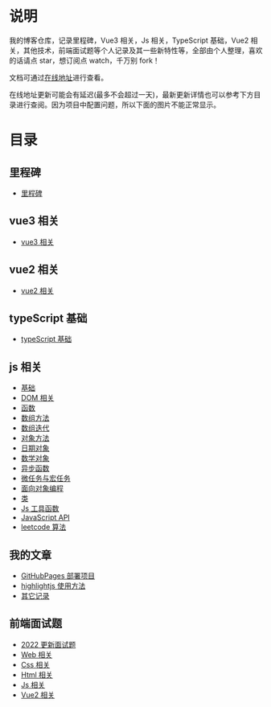 # 说明

我的博客仓库，记录里程碑，Vue3 相关，Js 相关，TypeScript 基础，Vue2 相关，其他技术，前端面试题等个人记录及其一些新特性等，全部由个人整理，喜欢的话请点 star，想订阅点 watch，千万别 fork！

文档可通过[在线地址](https://tianyuhao.cn/blog)进行查看。

在线地址更新可能会有延迟(最多不会超过一天)，最新更新详情也可以参考下方目录进行查阅。因为项目中配置问题，所以下面的图片不能正常显示。

# 目录

## 里程碑

- [里程碑](https://github.com/Tyh2001/tyh-blog/blob/master/docs/milepost/README.md)

## vue3 相关

- [vue3 相关](https://github.com/Tyh2001/tyh-blog/blob/master/docs/vue3/README.md)

## vue2 相关

- [vue2 相关](https://github.com/Tyh2001/tyh-blog/blob/master/docs/vue2/README.md)

## typeScript 基础

- [typeScript 基础](https://github.com/Tyh2001/tyh-blog/blob/master/docs/typescript/README.md)

## js 相关

- [基础](https://github.com/Tyh2001/tyh-blog/blob/master/docs/javascript/basic.md)
- [DOM 相关](https://github.com/Tyh2001/tyh-blog/blob/master/docs/javascript/dom.md)
- [函数](https://github.com/Tyh2001/tyh-blog/blob/master/docs/javascript/function.md)
- [数组方法](https://github.com/Tyh2001/tyh-blog/blob/master/docs/javascript/array-methods.md)
- [数组迭代](https://github.com/Tyh2001/tyh-blog/blob/master/docs/javascript/array-iteration.md)
- [对象方法](https://github.com/Tyh2001/tyh-blog/blob/master/docs/javascript/date-object.md)
- [日期对象](https://github.com/Tyh2001/tyh-blog/blob/master/docs/javascript/object-methods.md)
- [数学对象](https://github.com/Tyh2001/tyh-blog/blob/master/docs/javascript/math-object.md)
- [异步函数](https://github.com/Tyh2001/tyh-blog/blob/master/docs/javascript/fun-async.md)
- [微任务与宏任务](https://github.com/Tyh2001/tyh-blog/blob/master/docs/javascript/task-type.md)
- [面向对象编程](https://github.com/Tyh2001/tyh-blog/blob/master/docs/javascript/fun-prototype.md)
- [类](https://github.com/Tyh2001/tyh-blog/blob/master/docs/javascript/fun-class.md)
- [Js 工具函数](https://github.com/Tyh2001/tyh-blog/blob/master/docs/javascript/fun-utils.md)
- [JavaScript API](https://github.com/Tyh2001/tyh-blog/blob/master/docs/javascript/javascript-api.md)
- [leetcode 算法](https://github.com/Tyh2001/tyh-blog/blob/master/docs/javascript/leetcode.md)

## 我的文章

- [GitHubPages 部署项目](https://github.com/Tyh2001/tyh-blog/blob/master/docs/article/github-page.md)
- [highlightjs 使用方法](https://github.com/Tyh2001/tyh-blog/blob/master/docs/article/highlightjs.md)
- [其它记录](https://github.com/Tyh2001/tyh-blog/blob/master/docs/article/article.md)

## 前端面试题

- [2022 更新面试题](https://github.com/Tyh2001/tyh-blog/blob/master/docs/int-ques/README.md)
- [Web 相关](https://github.com/Tyh2001/tyh-blog/blob/master/docs/int-ques/ques-web.md)
- [Css 相关](https://github.com/Tyh2001/tyh-blog/blob/master/docs/int-ques/ques-css.md)
- [Html 相关](https://github.com/Tyh2001/tyh-blog/blob/master/docs/int-ques/ques-html.md)
- [Js 相关](https://github.com/Tyh2001/tyh-blog/blob/master/docs/int-ques/ques-js.md)
- [Vue2 相关](https://github.com/Tyh2001/tyh-blog/blob/master/docs/int-ques/ques-vue2.md)
